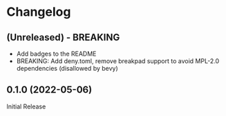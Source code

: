 # Changelog

## (Unreleased) - BREAKING

- Add badges to the README
- BREAKING: Add deny.toml, remove breakpad support to avoid MPL-2.0 dependencies (disallowed by bevy)

## 0.1.0 (2022-05-06)

Initial Release
